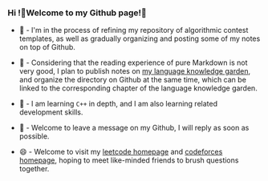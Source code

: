 ### Hi !👋Welcome to my Github page!🥰

- 🔭 - I'm in the process of refining my repository of algorithmic contest templates, as well as gradually organizing and posting some of my notes on top of Github.

- 🌱 - Considering that the reading experience of pure Markdown is not very good, I plan to publish notes on [my language knowledge garden](https://www.yuque.com/xiaofeng_garden), and organize the directory on Github at the same time, which can be linked to the corresponding chapter of the language knowledge garden.

- 🤔 - I am learning `C++` in depth, and I am also learning related development skills.

- 💬 - Welcome to leave a message on my Github, I will reply as soon as possible.

- 😄 - Welcome to visit my [leetcode homepage](https://leetcode-cn.u/qxf-u/) and [codeforces homepage](https://codeforces.com/profile/qiuxiaofeng), hoping to meet like-minded friends to brush questions together.

